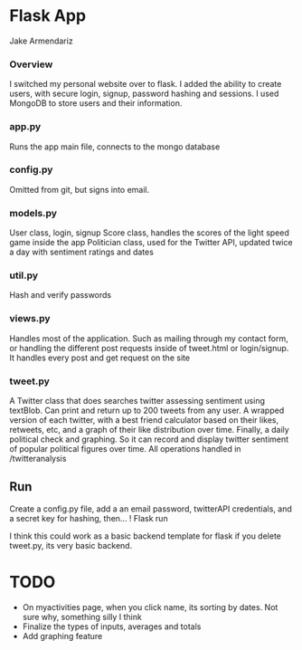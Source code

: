 # Flask App
Jake Armendariz

### Overview
I switched my personal website over to flask. I added the ability to create users, with secure login, signup, password hashing and sessions. I used MongoDB to store users and their information. 

### app.py
Runs the app main file, connects to the mongo database

### config.py
Omitted from git, but signs into email.

### models.py
User class, login, signup
Score class, handles the scores of the light speed game inside the app
Politician class, used for the Twitter API, updated twice a day with sentiment ratings and dates

### util.py
Hash and verify passwords

### views.py
Handles most of the application. Such as mailing through my contact form, or handling the different post requests inside of tweet.html or login/signup. It handles every post and get request on the site

### tweet.py
A Twitter class that does searches twitter assessing sentiment using textBlob. Can print and return up to 200 tweets from any user. A wrapped version of each twitter, with a best friend calculator based on their likes, retweets, etc, and a graph of their like distribution over time. Finally, a daily political check and graphing. So it can record and display twitter sentiment of popular political figures over time. All operations handled in /twitteranalysis

## Run
Create a config.py file, add a an email password, twitterAPI credentials, and a secret key for hashing, then...
! Flask run

I think this could work as a basic backend template for flask if you delete tweet.py, its very basic backend.

# TODO
- On myactivities page, when you click name, its sorting by dates. Not sure why, something silly I think
- Finalize the types of inputs, averages and totals
- Add graphing feature

